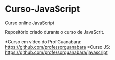 # Curso-JavaScript
Curso online JavaScript

Repositório criado durante o curso de JavaScrit.

*Curso em vídeo do Prof Guanabara:
https://github.com/professorguanabara
*Curso JS:
https://github.com/professorguanabara/javascript 
